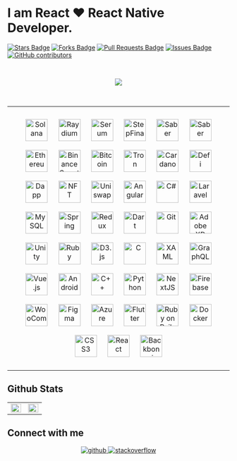 # I am React ❤ React Native Developer.

<a href="https://github.com/devexpert127/devexpert127/stargazers"><img src="https://img.shields.io/github/stars/sld-columbia/esp" alt="Stars Badge"/></a>
<a href="https://github.com/devexpert127/devexpert127/network/members"><img src="https://img.shields.io/github/forks/sld-columbia/esp" alt="Forks Badge"/></a>
<a href="https://github.com/devexpert127/devexpert127/pulls"><img src="https://img.shields.io/github/issues-pr/sld-columbia/esp" alt="Pull Requests Badge"/></a>
<a href="https://github.com/devexpert127/devexpert127/issues"><img src="https://img.shields.io/github/issues/sld-columbia/esp" alt="Issues Badge"/></a>
<a href="https://github.com/devexpert127/devexpert127/graphs/contributors"><img alt="GitHub contributors" src="https://img.shields.io/github/contributors/sld-columbia/esp?color=2b9348"></a>
<br/>

<br/>
<p align="center">
    <img src="https://github-profile-trophy.vercel.app/?username=mohamed&theme=buddhism&rank=-S"/>
</p>
<br/>

<table>
<tr><td valign="top" width="100%">
<p align="center">  
<img style="margin: 10px" src="https://s2.coinmarketcap.com/static/img/coins/64x64/5426.png" alt="Solana" height="50" />  
<img style="margin: 10px" src="https://s2.coinmarketcap.com/static/img/coins/64x64/8526.png" alt="Raydium" height="50" />  
<img style="margin: 10px" src="https://s2.coinmarketcap.com/static/img/coins/64x64/6187.png" alt="Serum" height="50" />  
<img style="margin: 10px" src="https://s2.coinmarketcap.com/static/img/coins/64x64/9443.png" alt="StepFinance" height="50" />  
<img style="margin: 10px" src="https://s2.coinmarketcap.com/static/img/coins/64x64/11181.png" alt="Saber" height="50" />  
<img style="margin: 10px" src="https://s2.coinmarketcap.com/static/img/coins/64x64/9549.png" alt="Saber" height="50" />  
<img style="margin: 10px" src="https://s2.coinmarketcap.com/static/img/coins/64x64/1027.png" alt="Ethereum" height="50" />  
<img style="margin: 10px" src="https://s2.coinmarketcap.com/static/img/coins/64x64/10570.png" alt="BinanceSmartChain" height="50" />  
<img style="margin: 10px" src="https://s2.coinmarketcap.com/static/img/coins/64x64/1.png" alt="Bitcoin" height="50" />  
<img style="margin: 10px" src="https://s2.coinmarketcap.com/static/img/coins/64x64/1958.png" alt="Tron" height="50" />
<img style="margin: 10px" src="https://s2.coinmarketcap.com/static/img/coins/64x64/2010.png" alt="Cardano" height="50" />  
<img style="margin: 10px" src="https://s2.coinmarketcap.com/static/img/coins/64x64/4276.png" alt="Defi" height="50" />  
<img style="margin: 10px" src="https://s2.coinmarketcap.com/static/img/coins/64x64/4176.png" alt="Dapp" height="50" />  
<img style="margin: 10px" src="https://s2.coinmarketcap.com/static/img/coins/64x64/6650.png" alt="NFT" height="50" />  
<img style="margin: 10px" src="https://s2.coinmarketcap.com/static/img/coins/64x64/7083.png" alt="Uniswap" height="50" />  
<a href="https://angular.io/" target="_blank"><img style="margin: 10px" src="https://profilinator.rishav.dev/skills-assets/angularjs-original.svg" alt="Angular" height="50" /></a>  
<a href="https://docs.microsoft.com/en-us/dotnet/csharp/" target="_blank"><img style="margin: 10px" src="https://profilinator.rishav.dev/skills-assets/csharp-original.svg" alt="C#" height="50" /></a>  
<a href="https://laravel.com/" target="_blank"><img style="margin: 10px" src="https://profilinator.rishav.dev/skills-assets/laravel-plain-wordmark.svg" alt="Laravel" height="50" /></a>  
<a href="https://www.mysql.com/" target="_blank"><img style="margin: 10px" src="https://profilinator.rishav.dev/skills-assets/mysql-original-wordmark.svg" alt="MySQL" height="50" /></a>  
<a href="https://docs.spring.io/spring-framework/docs/3.0.x/reference/expressions.html#:~:text=The%20Spring%20Expression%20Language%20(SpEL,and%20basic%20string%20templating%20functionality." target="_blank"><img style="margin: 10px" src="https://profilinator.rishav.dev/skills-assets/springio-icon.svg" alt="Spring" height="50" /></a>  
<a href="https://redux.js.org/" target="_blank"><img style="margin: 10px" src="https://profilinator.rishav.dev/skills-assets/redux-original.svg" alt="Redux" height="50" /></a>  
<a href="https://dart.dev/" target="_blank"><img style="margin: 10px" src="https://profilinator.rishav.dev/skills-assets/dartlang-icon.svg" alt="Dart" height="50" /></a>  
<a href="https://github.com/" target="_blank"><img style="margin: 10px" src="https://profilinator.rishav.dev/skills-assets/git-scm-icon.svg" alt="Git" height="50" /></a>  
<a href="https://www.adobe.com/in/products/xd.html" target="_blank"><img style="margin: 10px" src="https://profilinator.rishav.dev/skills-assets/adobexd.png" alt="Adobe XD" height="50" /></a>  
<a href="https://unity.com/" target="_blank"><img style="margin: 10px" src="https://profilinator.rishav.dev/skills-assets/unity.png" alt="Unity" height="50" /></a>  
<a href="https://www.ruby-lang.org/en/" target="_blank"><img style="margin: 10px" src="https://profilinator.rishav.dev/skills-assets/ruby-original-wordmark.svg" alt="Ruby" height="50" /></a>  
<a href="https://d3js.org/" target="_blank"><img style="margin: 10px" src="https://profilinator.rishav.dev/skills-assets/d3js-original.svg" alt="D3.js" height="50" /></a>  
<a href="https://www.cprogramming.com/" target="_blank"><img style="margin: 10px" src="https://profilinator.rishav.dev/skills-assets/c-original.svg" alt="C" height="50" /></a>  
<a href="https://docs.microsoft.com/en-us/dotnet/desktop/wpf/xaml/" target="_blank"><img style="margin: 10px" src="https://profilinator.rishav.dev/skills-assets/xaml.png" alt="XAML" height="50" /></a>  
<a href="https://graphql.org/" target="_blank"><img style="margin: 10px" src="https://profilinator.rishav.dev/skills-assets/graphql.png" alt="GraphQL" height="50" /></a>  
<a href="https://vuejs.org/" target="_blank"><img style="margin: 10px" src="https://profilinator.rishav.dev/skills-assets/vuejs-original-wordmark.svg" alt="Vue.js" height="50" /></a>  
<a href="https://www.android.com/intl/en_in/" target="_blank"><img style="margin: 10px" src="https://profilinator.rishav.dev/skills-assets/android-original-wordmark.svg" alt="Android" height="50" /></a>  
<a href="https://www.cplusplus.com/" target="_blank"><img style="margin: 10px" src="https://profilinator.rishav.dev/skills-assets/cplusplus-original.svg" alt="C++" height="50" /></a>  
<a href="https://www.python.org/" target="_blank"><img style="margin: 10px" src="https://profilinator.rishav.dev/skills-assets/python-original.svg" alt="Python" height="50" /></a>  
<a href="https://nextjs.org/" target="_blank"><img style="margin: 10px" src="https://profilinator.rishav.dev/skills-assets/nextjs.png" alt="NextJS" height="50" /></a>  
<a href="https://firebase.google.com/" target="_blank"><img style="margin: 10px" src="https://profilinator.rishav.dev/skills-assets/firebase.png" alt="Firebase" height="50" /></a>  
<a href="https://woocommerce.com/" target="_blank"><img style="margin: 10px" src="https://profilinator.rishav.dev/skills-assets/woocommerce.png" alt="WooCommerce" height="50" /></a>  
<a href="https://www.figma.com/" target="_blank"><img style="margin: 10px" src="https://profilinator.rishav.dev/skills-assets/figma-icon.svg" alt="Figma" height="50" /></a>  
<a href="https://azure.microsoft.com/en-in/" target="_blank"><img style="margin: 10px" src="https://profilinator.rishav.dev/skills-assets/microsoft_azure-icon.svg" alt="Azure" height="50" /></a>  
<a href="https://flutter.dev/" target="_blank"><img style="margin: 10px" src="https://profilinator.rishav.dev/skills-assets/flutterio-icon.svg" alt="Flutter" height="50" /></a>  
<a href="https://rubyonrails.org/" target="_blank"><img style="margin: 10px" src="https://profilinator.rishav.dev/skills-assets/rails-original-wordmark.svg" alt="Ruby on Rails" height="50" /></a>  
<a href="https://www.docker.com/" target="_blank"><img style="margin: 10px" src="https://profilinator.rishav.dev/skills-assets/docker-original-wordmark.svg" alt="Docker" height="50" /></a>  
<a href="https://www.w3schools.com/css/" target="_blank"><img style="margin: 10px" src="https://profilinator.rishav.dev/skills-assets/css3-original-wordmark.svg" alt="CSS3" height="50" /></a>  
<a href="https://reactjs.org/" target="_blank"><img style="margin: 10px" src="https://profilinator.rishav.dev/skills-assets/react-original-wordmark.svg" alt="React" height="50" /></a>  
<a href="https://backbonejs.org/" target="_blank"><img style="margin: 10px" src="https://profilinator.rishav.dev/skills-assets/backbonejs-original-wordmark.svg" alt="Backbone.js" height="50" /></a>     
</p>
</td></tr></table>

## Github Stats
<table><tr><td valign="top" width="50%">
<img src="https://github-readme-stats.vercel.app/api?username=mohamed&show_icons=true&count_private=true&hide_title=true&hide_border=true" align="left" style="width: 100%" />
</td><td valign="top" width="50%">
<img src="https://github-readme-stats.vercel.app/api/top-langs/?username=rishavanand&hide_border=true&layout=compact" align="left" style="width: 100%" />
</td></tr></table>  

## Connect with me  
<div align="center">
<a href="https://github.com/Shamir-Mateo" target="_blank">
<img src=https://img.shields.io/badge/github-%2324292e.svg?&style=for-the-badge&logo=github&logoColor=white alt=github style="margin-bottom: 5px;" />
</a>
<a href="https://stackoverflow.com/users/21628047/red-developer" target="_blank">
<img src=https://img.shields.io/badge/stackoverflow-%23F28032.svg?&style=for-the-badge&logo=stackoverflow&logoColor=white alt=stackoverflow style="margin-bottom: 5px;" />
</a>  
</div>  

